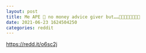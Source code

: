 ```yaml
--- 
layout: post 
title: Me APE 🦍 no money advice giver but……🍗🍗🍗🍗🍌🍌🍌🍌 
date: 2021-06-23 1624504250 
categories: reddit 
--- 
```

https://redd.it/o6sc2j
